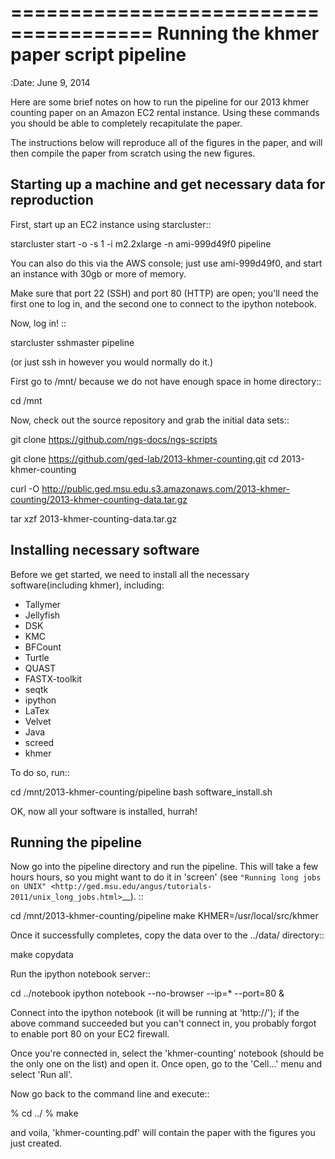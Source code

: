 ======================================
Running the khmer paper script pipeline
=======================================

:Date: June 9, 2014

Here are some brief notes on how to run the pipeline for our 2013
khmer counting paper on an Amazon EC2 rental instance.  Using these
commands you should be able to completely recapitulate the paper.

The instructions below will reproduce all of the figures in the paper,
and will then compile the paper from scratch using the new figures.

Starting up a machine and get necessary data for reproduction 
-------------------------------------------------------------

First, start up an EC2 instance using starcluster::

 starcluster start -o -s 1 -i m2.2xlarge -n ami-999d49f0 pipeline

You can also do this via the AWS console; just use ami-999d49f0, and
start an instance with 30gb or more of memory.

Make sure that port 22 (SSH) and port 80 (HTTP) are open; you'll need
the first one to log in, and the second one to connect to the ipython
notebook.

Now, log in! ::

 starcluster sshmaster pipeline

(or just ssh in however you would normally do it.)

First go to /mnt/ because we do not have enough space in home directory::

 cd /mnt
 
Now, check out the source repository and grab the initial data
sets::

 git clone https://github.com/ngs-docs/ngs-scripts

 git clone https://github.com/ged-lab/2013-khmer-counting.git
 cd 2013-khmer-counting

 curl -O http://public.ged.msu.edu.s3.amazonaws.com/2013-khmer-counting/2013-khmer-counting-data.tar.gz

 tar xzf 2013-khmer-counting-data.tar.gz
 
Installing necessary software
-----------------------------

Before we get started, we need to install all the necessary software(including khmer), including:

 - Tallymer
 - Jellyfish
 - DSK
 - KMC
 - BFCount
 - Turtle
 - QUAST
 - FASTX-toolkit
 - seqtk
 - ipython
 - LaTex
 - Velvet
 - Java
 - screed
 - khmer

To do so, run::

 cd /mnt/2013-khmer-counting/pipeline
 bash software_install.sh

OK, now all your software is installed, hurrah!


Running the pipeline
--------------------

Now go into the pipeline directory and run the pipeline.  This will take a few
hours hours, so you might want to do it in 'screen' (see `"Running long jobs on
UNIX" <http://ged.msu.edu/angus/tutorials-2011/unix_long_jobs.html>`__). ::

 cd /mnt/2013-khmer-counting/pipeline
 make KHMER=/usr/local/src/khmer

Once it successfully completes, copy the data over to the ../data/ directory::

 make copydata

Run the ipython notebook server::

 cd ../notebook
 ipython notebook --no-browser --ip=* --port=80 &

Connect into the ipython notebook (it will be running at 'http://<your EC2 hostname>'); if the above command succeeded but you can't connect in, you probably forgot to enable port 80 on your EC2 firewall.

Once you're connected in, select the 'khmer-counting' notebook (should be the
only one on the list) and open it.  Once open, go to the 'Cell...' menu
and select 'Run all'.


Now go back to the command line and execute::

 % cd ../
 % make

and voila, 'khmer-counting.pdf' will contain the paper with the figures you just
created.

